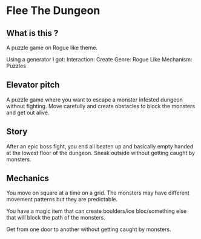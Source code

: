 # Flee The Dungeon

## What is this ?
A puzzle game on Rogue like theme.

Using a generator I got:
Interaction: Create
Genre: Rogue Like
Mechanism: Puzzles

## Elevator pitch
A puzzle game where you want to escape a monster infested dungeon without fighting.
Move carefully and create obstacles to block the monsters and get out alive.

## Story

After an epic boss fight, you end all beaten up and basically empty handed at the lowest floor of the dungeon.
Sneak outside without getting caught by monsters.

## Mechanics
You move on square at a time on a grid.
The monsters may have different movement patterns but they are predictable.

You have a magic item that can create boulders/ice bloc/something else that will block the path of the monsters.

Get from one door to another without getting caught by monsters.
